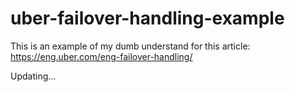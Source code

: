 # uber-failover-handling-example

This is an example of my dumb understand for this article:
https://eng.uber.com/eng-failover-handling/

Updating...
